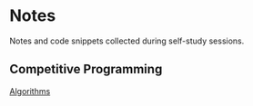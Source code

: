 # Notes
Notes and code snippets collected during self-study sessions.

## Competitive Programming
[Algorithms](https://github.com/argentumx/Notes/blob/master/docs/algorithms.md)
